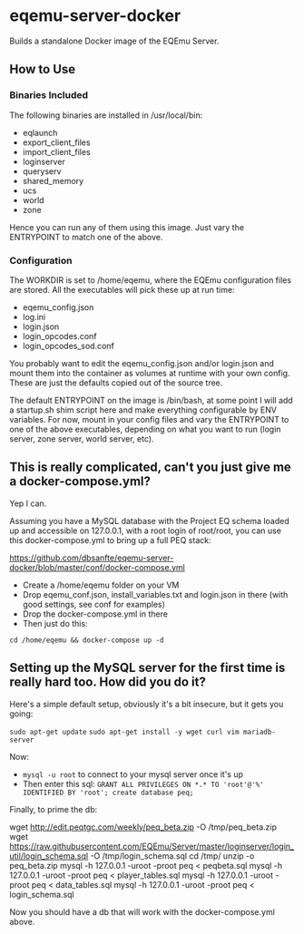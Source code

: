 # eqemu-server-docker
Builds a standalone Docker image of the EQEmu Server.

## How to Use

### Binaries Included

The following binaries are installed in /usr/local/bin:

- eqlaunch  
- export_client_files  
- import_client_files  
- loginserver
- queryserv  
- shared_memory  
- ucs  
- world  
- zone

Hence you can run any of them using this image. Just vary the ENTRYPOINT to match one of the above.

### Configuration

The WORKDIR is set to /home/eqemu, where the EQEmu configuration files are stored. All the executables will pick these up at run time:

- eqemu_config.json  
- log.ini  
- login.json  
- login_opcodes.conf  
- login_opcodes_sod.conf  

You probably want to edit the eqemu_config.json and/or login.json and mount them into the container as volumes at runtime with your own config. These are just the defaults copied out of the source tree.

The default ENTRYPOINT on the image is /bin/bash, at some point I will add a startup.sh shim script here and make everything configurable by ENV variables. For now, mount in your config files and vary the ENTRYPOINT to one of the above executables, depending on what you want to run (login server, zone server, world server, etc). 

## This is really complicated, can't you just give me a docker-compose.yml?

Yep I can.

Assuming you have a MySQL database with the Project EQ schema loaded up and accessible on 127.0.0.1, with a root login of root/root, you can use this docker-compose.yml to bring up a full PEQ stack:

https://github.com/dbsanfte/eqemu-server-docker/blob/master/conf/docker-compose.yml

- Create a /home/eqemu folder on your VM 
- Drop eqemu_conf.json, install_variables.txt and login.json in there (with good settings, see conf for examples)
- Drop the docker-compose.yml in there
- Then just do this:

`cd /home/eqemu && docker-compose up -d`

## Setting up the MySQL server for the first time is really hard too. How did you do it?

Here's a simple default setup, obviously it's a bit insecure, but it gets you going:

`sudo apt-get update`
`sudo apt-get install -y wget curl vim mariadb-server`

Now:

- `mysql -u root` to connect to your mysql server once it's up
- Then enter this sql: `GRANT ALL PRIVILEGES ON *.* TO 'root'@'%' IDENTIFIED BY 'root'; create database peq;`

Finally, to prime the db:

wget http://edit.peqtgc.com/weekly/peq_beta.zip -O /tmp/peq_beta.zip
wget https://raw.githubusercontent.com/EQEmu/Server/master/loginserver/login_util/login_schema.sql -O /tmp/login_schema.sql
cd /tmp/
unzip -o peq_beta.zip
mysql -h 127.0.0.1 -uroot -proot peq < peqbeta.sql
mysql -h 127.0.0.1 -uroot -proot peq < player_tables.sql
mysql -h 127.0.0.1 -uroot -proot peq < data_tables.sql
mysql -h 127.0.0.1 -uroot -proot peq < login_schema.sql

Now you should have a db that will work with the docker-compose.yml above. 
